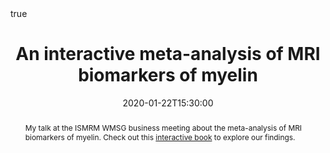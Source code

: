---
abstract: My talk at the ISMRM WMSG business meeting about the meta-analysis of MRI biomarkers of myelin. Check out this [interactive book](https://neurolibre.github.io/myelin-meta-analysis/intro.html) to explore our findings.   
all_day: false
authors: []
date: "2020-01-22T15:30:00"
date_end: ""
event: ISMRM White Matter Study Group Business Meeting 2020
event_url: https://www.ismrm.org/20m/2020-study-group-business-meetings/
featured: false
image:
  caption: ""
  focal_point: Right
links:
location: Montreal, Canada
math: true
projects: []
publishDate: "2020-10-19T00:00:00Z"
slides: ""
summary: ""
tags: []
title: An interactive meta-analysis of MRI biomarkers of myelin
url_code: "https://neurolibre.github.io/myelin-meta-analysis/intro.html"
url_pdf: "https://www.biorxiv.org/content/10.1101/2020.07.13.200972v4"
url_slides: "https://zenodo.org/record/4017810#.X44vJ5NKhUI"
url_video: ""
---